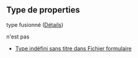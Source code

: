 ## Type de properties

type fusionné ([Détails](frw-form-definitions-composant-interaction-properties-validation-properties.md))

n'est pas

*   [Type indéfini sans titre dans Fichier formulaire](frw-form-definitions-composant-interaction-properties-validation-properties-not.md "vérifier la définition du type")
